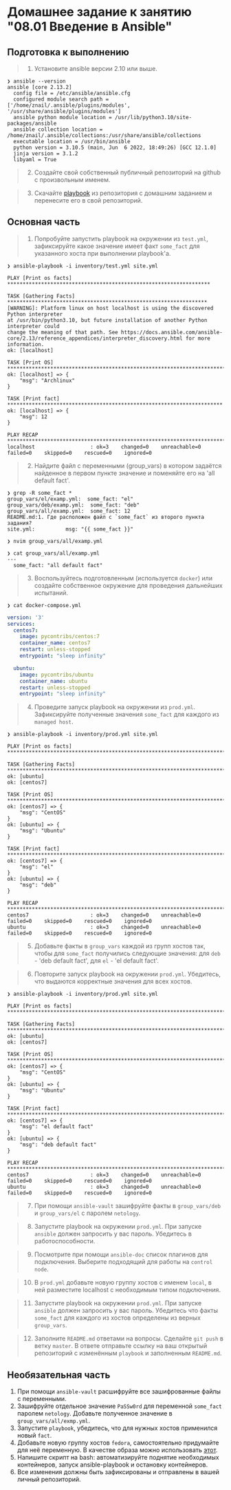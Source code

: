 # Домашнее задание к занятию "08.01 Введение в Ansible"

## Подготовка к выполнению
>1. Установите ansible версии 2.10 или выше.
```
❯ ansible --version
ansible [core 2.13.2]
  config file = /etc/ansible/ansible.cfg
  configured module search path = ['/home/znail/.ansible/plugins/modules', '/usr/share/ansible/plugins/modules']
  ansible python module location = /usr/lib/python3.10/site-packages/ansible
  ansible collection location = /home/znail/.ansible/collections:/usr/share/ansible/collections
  executable location = /usr/bin/ansible
  python version = 3.10.5 (main, Jun  6 2022, 18:49:26) [GCC 12.1.0]
  jinja version = 3.1.2
  libyaml = True
```

>2. Создайте свой собственный публичный репозиторий на github с произвольным именем.


>3. Скачайте [playbook](./playbook/) из репозитория с домашним заданием и перенесите его в свой репозиторий.


## Основная часть
>1. Попробуйте запустить playbook на окружении из `test.yml`, зафиксируйте какое значение имеет факт `some_fact` для указанного хоста при выполнении playbook'a.
```
❯ ansible-playbook -i inventory/test.yml site.yml

PLAY [Print os facts] ******************************************************************

TASK [Gathering Facts] *****************************************************************
[WARNING]: Platform linux on host localhost is using the discovered Python interpreter
at /usr/bin/python3.10, but future installation of another Python interpreter could
change the meaning of that path. See https://docs.ansible.com/ansible-
core/2.13/reference_appendices/interpreter_discovery.html for more information.
ok: [localhost]

TASK [Print OS] ************************************************************************
ok: [localhost] => {
    "msg": "Archlinux"
}

TASK [Print fact] **********************************************************************
ok: [localhost] => {
    "msg": 12
}

PLAY RECAP *****************************************************************************
localhost                  : ok=3    changed=0    unreachable=0    failed=0    skipped=0    rescued=0    ignored=0
```
>2. Найдите файл с переменными (group_vars) в котором задаётся найденное в первом пункте значение и поменяйте его на 'all default fact'.

```
❯ grep -R some_fact *
group_vars/el/examp.yml:  some_fact: "el"
group_vars/deb/examp.yml:  some_fact: "deb"
group_vars/all/examp.yml:  some_fact: 12
README.md:1. Где расположен файл с `some_fact` из второго пункта задания?
site.yml:          msg: "{{ some_fact }}"

❯ nvim group_vars/all/examp.yml

❯ cat group_vars/all/examp.yml
---
  some_fact: "all default fact"
```

>3. Воспользуйтесь подготовленным (используется `docker`) или создайте собственное окружение для проведения дальнейших испытаний.

`❯ cat docker-compose.yml`

```yaml
version: '3'
services:
  centos7:
    image: pycontribs/centos:7
    container_name: centos7
    restart: unless-stopped
    entrypoint: "sleep infinity"

  ubuntu:
    image: pycontribs/ubuntu
    container_name: ubuntu
    restart: unless-stopped
    entrypoint: "sleep infinity"
```
>4. Проведите запуск playbook на окружении из `prod.yml`. Зафиксируйте полученные значения `some_fact` для каждого из `managed host`.

```
❯ ansible-playbook -i inventory/prod.yml site.yml

PLAY [Print os facts] *************************************************************************************************************

TASK [Gathering Facts] ************************************************************************************************************
ok: [ubuntu]
ok: [centos7]

TASK [Print OS] *******************************************************************************************************************
ok: [centos7] => {
    "msg": "CentOS"
}
ok: [ubuntu] => {
    "msg": "Ubuntu"
}

TASK [Print fact] *****************************************************************************************************************
ok: [centos7] => {
    "msg": "el"
}
ok: [ubuntu] => {
    "msg": "deb"
}

PLAY RECAP ************************************************************************************************************************
centos7                    : ok=3    changed=0    unreachable=0    failed=0    skipped=0    rescued=0    ignored=0
ubuntu                     : ok=3    changed=0    unreachable=0    failed=0    skipped=0    rescued=0    ignored=0
```

>5. Добавьте факты в `group_vars` каждой из групп хостов так, чтобы для `some_fact` получились следующие значения: для `deb` - 'deb default fact', для `el` - 'el default fact'.

>6.  Повторите запуск playbook на окружении `prod.yml`. Убедитесь, что выдаются корректные значения для всех хостов.

```
❯ ansible-playbook -i inventory/prod.yml site.yml

PLAY [Print os facts] *************************************************************************************************************

TASK [Gathering Facts] ************************************************************************************************************
ok: [ubuntu]
ok: [centos7]

TASK [Print OS] *******************************************************************************************************************
ok: [centos7] => {
    "msg": "CentOS"
}
ok: [ubuntu] => {
    "msg": "Ubuntu"
}

TASK [Print fact] *****************************************************************************************************************
ok: [centos7] => {
    "msg": "el default fact"
}
ok: [ubuntu] => {
    "msg": "deb default fact"
}

PLAY RECAP ************************************************************************************************************************
centos7                    : ok=3    changed=0    unreachable=0    failed=0    skipped=0    rescued=0    ignored=0
ubuntu                     : ok=3    changed=0    unreachable=0    failed=0    skipped=0    rescued=0    ignored=0
```

>7. При помощи `ansible-vault` зашифруйте факты в `group_vars/deb` и `group_vars/el` с паролем `netology`.

>8. Запустите playbook на окружении `prod.yml`. При запуске `ansible` должен запросить у вас пароль. Убедитесь в работоспособности.

>9. Посмотрите при помощи `ansible-doc` список плагинов для подключения. Выберите подходящий для работы на `control node`.

>10. В `prod.yml` добавьте новую группу хостов с именем  `local`, в ней разместите localhost с необходимым типом подключения.

>11. Запустите playbook на окружении `prod.yml`. При запуске `ansible` должен запросить у вас пароль. Убедитесь что факты `some_fact` для каждого из хостов определены из верных `group_vars`.

>12. Заполните `README.md` ответами на вопросы. Сделайте `git push` в ветку `master`. В ответе отправьте ссылку на ваш открытый репозиторий с изменённым `playbook` и заполненным `README.md`.

## Необязательная часть

1. При помощи `ansible-vault` расшифруйте все зашифрованные файлы с переменными.
2. Зашифруйте отдельное значение `PaSSw0rd` для переменной `some_fact` паролем `netology`. Добавьте полученное значение в `group_vars/all/exmp.yml`.
3. Запустите `playbook`, убедитесь, что для нужных хостов применился новый `fact`.
4. Добавьте новую группу хостов `fedora`, самостоятельно придумайте для неё переменную. В качестве образа можно использовать [этот](https://hub.docker.com/r/pycontribs/fedora).
5. Напишите скрипт на bash: автоматизируйте поднятие необходимых контейнеров, запуск ansible-playbook и остановку контейнеров.
6. Все изменения должны быть зафиксированы и отправлены в вашей личный репозиторий.

